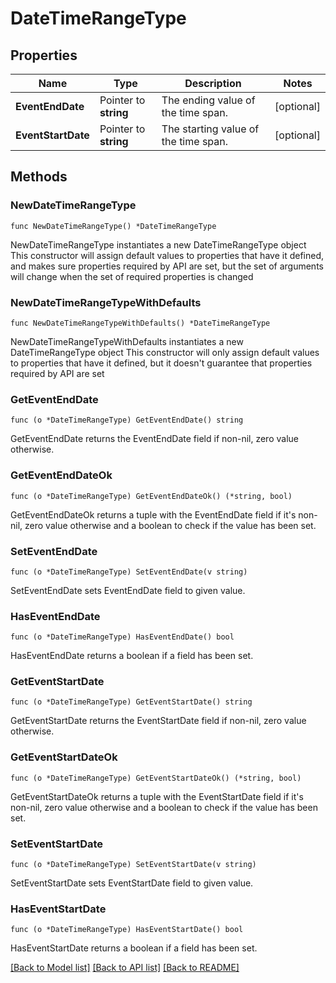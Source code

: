 # DateTimeRangeType

## Properties

Name | Type | Description | Notes
------------ | ------------- | ------------- | -------------
**EventEndDate** | Pointer to **string** | The ending value of the time span. | [optional] 
**EventStartDate** | Pointer to **string** | The starting value of the time span. | [optional] 

## Methods

### NewDateTimeRangeType

`func NewDateTimeRangeType() *DateTimeRangeType`

NewDateTimeRangeType instantiates a new DateTimeRangeType object
This constructor will assign default values to properties that have it defined,
and makes sure properties required by API are set, but the set of arguments
will change when the set of required properties is changed

### NewDateTimeRangeTypeWithDefaults

`func NewDateTimeRangeTypeWithDefaults() *DateTimeRangeType`

NewDateTimeRangeTypeWithDefaults instantiates a new DateTimeRangeType object
This constructor will only assign default values to properties that have it defined,
but it doesn't guarantee that properties required by API are set

### GetEventEndDate

`func (o *DateTimeRangeType) GetEventEndDate() string`

GetEventEndDate returns the EventEndDate field if non-nil, zero value otherwise.

### GetEventEndDateOk

`func (o *DateTimeRangeType) GetEventEndDateOk() (*string, bool)`

GetEventEndDateOk returns a tuple with the EventEndDate field if it's non-nil, zero value otherwise
and a boolean to check if the value has been set.

### SetEventEndDate

`func (o *DateTimeRangeType) SetEventEndDate(v string)`

SetEventEndDate sets EventEndDate field to given value.

### HasEventEndDate

`func (o *DateTimeRangeType) HasEventEndDate() bool`

HasEventEndDate returns a boolean if a field has been set.

### GetEventStartDate

`func (o *DateTimeRangeType) GetEventStartDate() string`

GetEventStartDate returns the EventStartDate field if non-nil, zero value otherwise.

### GetEventStartDateOk

`func (o *DateTimeRangeType) GetEventStartDateOk() (*string, bool)`

GetEventStartDateOk returns a tuple with the EventStartDate field if it's non-nil, zero value otherwise
and a boolean to check if the value has been set.

### SetEventStartDate

`func (o *DateTimeRangeType) SetEventStartDate(v string)`

SetEventStartDate sets EventStartDate field to given value.

### HasEventStartDate

`func (o *DateTimeRangeType) HasEventStartDate() bool`

HasEventStartDate returns a boolean if a field has been set.


[[Back to Model list]](../README.md#documentation-for-models) [[Back to API list]](../README.md#documentation-for-api-endpoints) [[Back to README]](../README.md)


